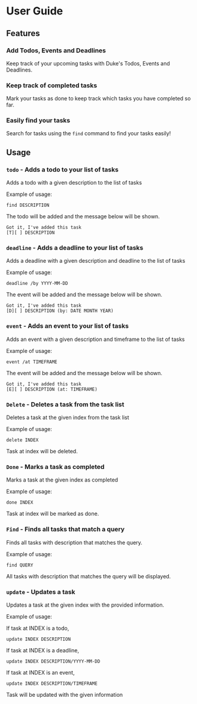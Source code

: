 # User Guide

## Features 

### Add Todos, Events and Deadlines

Keep track of your upcoming tasks with Duke's Todos, Events and Deadlines.

### Keep track of completed tasks

Mark your tasks as done to keep track which tasks you have completed so far.

### Easily find your tasks
Search for tasks using the `find` command to find your tasks easily!

## Usage

### `todo` - Adds a todo to your list of tasks

Adds a todo with a given description to the list of tasks

Example of usage: 

`find DESCRIPTION`

The todo will be added and the message below will be shown.

```
Got it, I've added this task
[T][ ] DESCRIPTION
```
### `deadline` - Adds a deadline to your list of tasks

Adds a deadline with a given description and deadline to the list of tasks

Example of usage:

`deadline /by YYYY-MM-DD`

The event will be added and the message below will be shown.

```
Got it, I've added this task
[D][ ] DESCRIPTION (by: DATE MONTH YEAR)
```
### `event` - Adds an event to your list of tasks

Adds an event with a given description and timeframe to the list of tasks

Example of usage:

`event /at TIMEFRAME`

The event will be added and the message below will be shown.

```
Got it, I've added this task
[E][ ] DESCRIPTION (at: TIMEFRAME)
```
### `Delete` - Deletes a task from the task list

Deletes a task at the given index from the task list

Example of usage:

`delete INDEX`

Task at index will be deleted.

### `Done` - Marks a task as completed

Marks a task at the given index as completed

Example of usage:

`done INDEX`

Task at index will be marked as done.

### `Find` - Finds all tasks that match a query

Finds all tasks with description that matches the query.

Example of usage:

`find QUERY`

All tasks with description that matches the query will be displayed.

### `update` - Updates a task

Updates a task at the given index with the provided information.

Example of usage:

If task at INDEX is a todo,

`update INDEX DESCRIPTION`

If task at INDEX is a deadline,

`update INDEX DESCRIPTION/YYYY-MM-DD`

If task at INDEX is an event,

`update INDEX DESCRIPTION/TIMEFRAME`

Task will be updated with the given information

